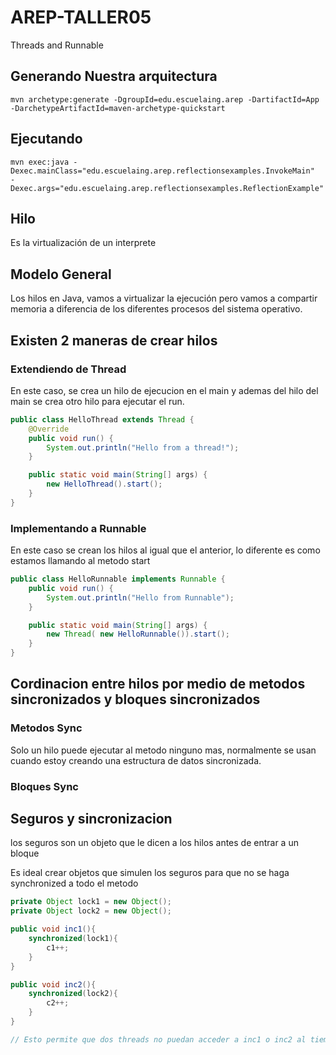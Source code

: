 # AREP-TALLER05
Threads and Runnable

## Generando Nuestra arquitectura

```
mvn archetype:generate -DgroupId=edu.escuelaing.arep -DartifactId=App -DarchetypeArtifactId=maven-archetype-quickstart
```

## Ejecutando
```
mvn exec:java -Dexec.mainClass="edu.escuelaing.arep.reflectionsexamples.InvokeMain"
-Dexec.args="edu.escuelaing.arep.reflectionsexamples.ReflectionExample"
```

## Hilo
Es la virtualización de un interprete

## Modelo General

Los hilos en Java, vamos a virtualizar la ejecución pero vamos a compartir memoria a diferencia de los diferentes procesos del sistema operativo.

## Existen 2 maneras de crear hilos

### Extendiendo de Thread

En este caso, se crea un hilo de ejecucion en el main y ademas del hilo del main se crea otro hilo para ejecutar el run. 

```java
public class HelloThread extends Thread {
    @Override
    public void run() {
        System.out.println("Hello from a thread!");
    }

    public static void main(String[] args) {
        new HelloThread().start();
    }
}
```

### Implementando a Runnable

En este caso se crean los hilos al igual que el anterior, lo diferente es como estamos llamando al metodo start

```java
public class HelloRunnable implements Runnable {
    public void run() {
        System.out.println("Hello from Runnable");
    }

    public static void main(String[] args) {
        new Thread( new HelloRunnable()).start();
    }
}
```

## Cordinacion entre hilos por medio de metodos sincronizados y bloques sincronizados


### Metodos Sync
Solo un hilo puede ejecutar al metodo ninguno mas, normalmente se usan cuando estoy creando una estructura de datos sincronizada.

### Bloques Sync


## Seguros y sincronizacion

los seguros son un objeto que le dicen a los hilos antes de entrar a un bloque

Es ideal crear objetos que simulen los seguros para que no se haga synchronized a todo el metodo

```java
private Object lock1 = new Object();
private Object lock2 = new Object();

public void inc1(){
    synchronized(lock1){    
        c1++;
    }
}

public void inc2(){
    synchronized(lock2){    
        c2++;
    }
}

// Esto permite que dos threads no puedan acceder a inc1 o inc2 al tiempo( es decir h1.inc1 y h2.inc1 o h1.inc2 y h2.inc2), pero que si se pueda acceder a inc2 mientras otro hilo esta usando inc1 
```

